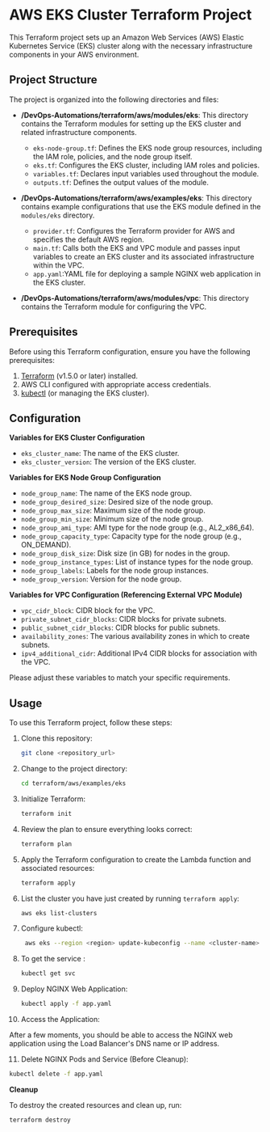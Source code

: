 # AWS EKS Cluster Terraform Project

This Terraform project sets up an Amazon Web Services (AWS) Elastic Kubernetes Service (EKS) cluster along with the necessary infrastructure components in your AWS environment.

## Project Structure

The project is organized into the following directories and files:

- **/DevOps-Automations/terraform/aws/modules/eks**: This directory contains the Terraform modules for setting up the EKS cluster and related infrastructure components.

  - `eks-node-group.tf`: Defines the EKS node group resources, including the IAM role, policies, and the node group itself.
  - `eks.tf`: Configures the EKS cluster, including IAM roles and policies.
  - `variables.tf`: Declares input variables used throughout the module.
  - `outputs.tf`: Defines the output values of the module.
  
- **/DevOps-Automations/terraform/aws/examples/eks**: This directory contains example configurations that use the EKS module defined in the `modules/eks` directory.

  - `provider.tf`: Configures the Terraform provider for AWS and specifies the default AWS region.
  - `main.tf`: Calls both the EKS and VPC module and passes input variables to create an EKS cluster and its associated infrastructure within the VPC.
  - `app.yaml`:YAML file for deploying a sample NGINX web application in the EKS cluster.

- **/DevOps-Automations/terraform/aws/modules/vpc**: This directory contains the Terraform module for configuring the VPC.


## Prerequisites

Before using this Terraform configuration, ensure you have the following prerequisites:

1. [Terraform](https://www.terraform.io/) (v1.5.0 or later) installed.
2. AWS CLI configured with appropriate access credentials.
3. [kubectl](https://kubernetes.io/docs/tasks/tools/) (or managing the EKS cluster).

## Configuration

**Variables for EKS Cluster Configuration**

- `eks_cluster_name`: The name of the EKS cluster.
- `eks_cluster_version`: The version of the EKS cluster.

**Variables for EKS Node Group Configuration**
- `node_group_name`: The name of the EKS node group.
- `node_group_desired_size`: Desired size of the node group.
- `node_group_max_size`: Maximum size of the node group.
- `node_group_min_size`: Minimum size of the node group.
- `node_group_ami_type`: AMI type for the node group (e.g., AL2_x86_64).
- `node_group_capacity_type`: Capacity type for the node group (e.g., ON_DEMAND).
- `node_group_disk_size`: Disk size (in GB) for nodes in the group.
- `node_group_instance_types`: List of instance types for the node group.
- `node_group_labels`: Labels for the node group instances.
- `node_group_version`: Version for the node group.

**Variables for VPC Configuration (Referencing External VPC Module)**
- `vpc_cidr_block`: CIDR block for the VPC.
- `private_subnet_cidr_blocks`: CIDR blocks for private subnets.
- `public_subnet_cidr_blocks`: CIDR blocks for public subnets.
- `availability_zones`: The various availability zones in which to create subnets.
- `ipv4_additional_cidr`: Additional IPv4 CIDR blocks for association with the VPC.

Please adjust these variables to match your specific requirements.

## Usage

To use this Terraform project, follow these steps:

1. Clone this repository:
   ```bash
   git clone <repository_url>
   ```
2. Change to the project directory:
   ```bash
   cd terraform/aws/examples/eks
   ```
3. Initialize Terraform:
   ```bash
   terraform init
   ```
4. Review the plan to ensure everything looks correct:
   ```bash
   terraform plan
   ```
5. Apply the Terraform configuration to create the Lambda function and associated resources:
   ```bash
   terraform apply
   ```
6. List the cluster you have just created by running `terraform apply`:
   ```bash
   aws eks list-clusters
   ```
7. Configure kubectl:
   ```bash
    aws eks --region <region> update-kubeconfig --name <cluster-name>
    ```
8. To get the service :
   ```bash
   kubectl get svc
   ```
9. Deploy NGINX Web Application:
   ```bash
   kubectl apply -f app.yaml
   ```
10. Access the Application:
   
   After a few moments, you should be able to access the NGINX web application using the Load Balancer's DNS name or IP address.

11. Delete NGINX Pods and Service (Before Cleanup):
   ```bash
   kubectl delete -f app.yaml
   ```


**Cleanup**

To destroy the created resources and clean up, run:

```bash
terraform destroy
```
